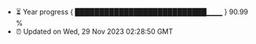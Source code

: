 - ⏳ Year progress { ███████████████████████████▁▁▁ } 90.99 %
- ⏰ Updated on Wed, 29 Nov 2023 02:28:50 GMT

